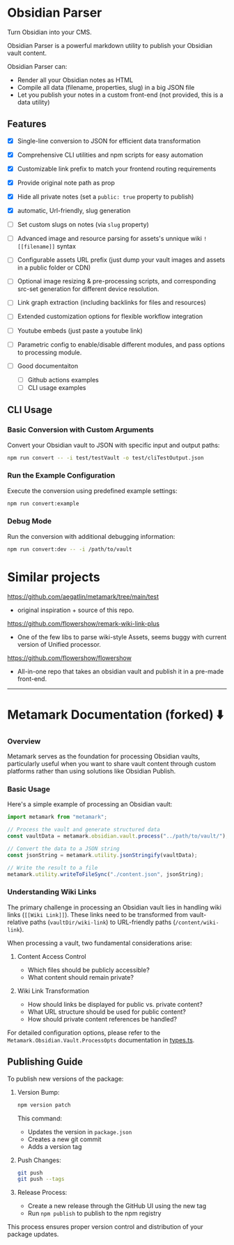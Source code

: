 # Obsidian Parser

Turn Obsidian into your CMS.

Obsidian Parser is a powerful markdown utility to publish your Obsidian vault content.

Obsidian Parser can:

- Render all your Obsidian notes as HTML
- Compile all data (filename, properties, slug) in a big JSON file
- Let you publish your notes in a custom front-end (not provided, this is a data utility)

## Features

- [x] Single-line conversion to JSON for efficient data transformation
- [x] Comprehensive CLI utilities and npm scripts for easy automation
- [x] Customizable link prefix to match your frontend routing requirements
- [x] Provide original note path as prop
- [x] Hide all private notes (set a `public: true` property to publish)
- [x] automatic, Url-friendly, slug generation
- [ ] Set custom slugs on notes (via `slug` property)
- [ ] Advanced image and resource parsing for assets's unnique wiki `![[filename]]` syntax
- [ ] Configurable assets URL prefix (just dump your vault images and assets in a public folder or CDN)
- [ ] Optional image resizing & pre-processing scripts, and corresponding src-set generation for different device resolution.
- [ ] Link graph extraction (including backlinks for files and resources)
- [ ] Extended customization options for flexible workflow integration
- [ ] Youtube embeds (just paste a youtube link)
- [ ] Parametric config to enable/disable different modules, and pass options to processing module.

- [ ] Good documentaiton
  - [ ] Github actions examples
  - [ ] CLI usage examples

## CLI Usage

### Basic Conversion with Custom Arguments

Convert your Obsidian vault to JSON with specific input and output paths:

```bash
npm run convert -- -i test/testVault -o test/cliTestOutput.json
```

### Run the Example Configuration

Execute the conversion using predefined example settings:

```bash
npm run convert:example
```

### Debug Mode

Run the conversion with additional debugging information:

```bash
npm run convert:dev -- -i /path/to/vault
```

# Similar projects

https://github.com/aegatlin/metamark/tree/main/test

- original inspiration + source of this repo.

https://github.com/flowershow/remark-wiki-link-plus

- One of the few libs to parse wiki-style Assets, seems buggy with current version of Unified processor.

https://github.com/flowershow/flowershow

- All-in-one repo that takes an obsidian vault and publish it in a pre-made front-end.

---

# Metamark Documentation (forked) ⬇️

### Overview

Metamark serves as the foundation for processing Obsidian vaults, particularly useful when you want to share vault content through custom platforms rather than using solutions like Obsidian Publish.

### Basic Usage

Here's a simple example of processing an Obsidian vault:

```typescript
import metamark from "metamark";

// Process the vault and generate structured data
const vaultData = metamark.obsidian.vault.process("../path/to/vault/");

// Convert the data to a JSON string
const jsonString = metamark.utility.jsonStringify(vaultData);

// Write the result to a file
metamark.utility.writeToFileSync("./content.json", jsonString);
```

### Understanding Wiki Links

The primary challenge in processing an Obsidian vault lies in handling wiki links (`[[Wiki Link]]`). These links need to be transformed from vault-relative paths (`vaultDir/wiki-link`) to URL-friendly paths (`/content/wiki-link`).

When processing a vault, two fundamental considerations arise:

1. Content Access Control

   - Which files should be publicly accessible?
   - What content should remain private?

2. Wiki Link Transformation
   - How should links be displayed for public vs. private content?
   - What URL structure should be used for public content?
   - How should private content references be handled?

For detailed configuration options, please refer to the `Metamark.Obsidian.Vault.ProcessOpts` documentation in [types.ts](./src/types.ts).

## Publishing Guide

To publish new versions of the package:

1. Version Bump:

   ```bash
   npm version patch
   ```

   This command:

   - Updates the version in `package.json`
   - Creates a new git commit
   - Adds a version tag

2. Push Changes:

   ```bash
   git push
   git push --tags
   ```

3. Release Process:
   - Create a new release through the GitHub UI using the new tag
   - Run `npm publish` to publish to the npm registry

This process ensures proper version control and distribution of your package updates.
